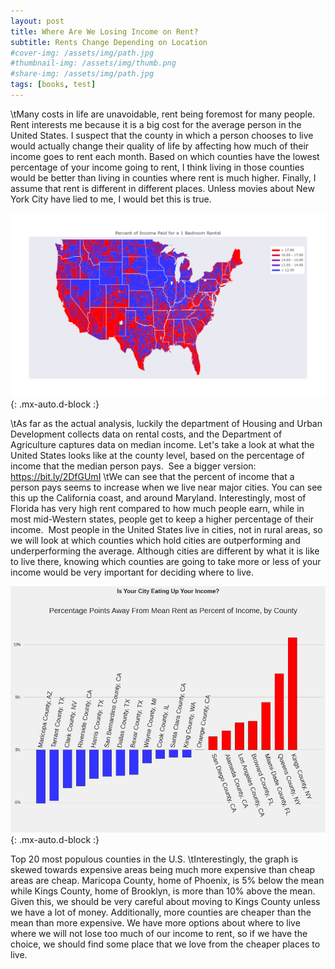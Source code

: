 ```yaml
---
layout: post
title: Where Are We Losing Income on Rent?
subtitle: Rents Change Depending on Location
#cover-img: /assets/img/path.jpg
#thumbnail-img: /assets/img/thumb.png
#share-img: /assets/img/path.jpg
tags: [books, test]
---
```


\tMany costs in life are unavoidable, rent being foremost for many people. Rent interests me because it is a big cost for the average person in the United States. I suspect that the county in which a person chooses to live would actually change their quality of life by affecting how much of their income goes to rent each month. Based on which counties have the lowest percentage of your income going to rent, I think living in those counties would be better than living in counties where rent is much higher. Finally, I assume that rent is different in different places. Unless movies about New York City have lied to me, I would bet this is true.

![US](https://github.com/StevenBryceLee/StevenBryceLee.github.io/blob/master/assets/img/County-Rent.png){: .mx-auto.d-block :}

\tAs far as the actual analysis, luckily the department of Housing and Urban Development collects data on rental costs, and the Department of Agriculture captures data on median income. Let's take a look at what the United States looks like at the county level, based on the percentage of income that the median person pays. 
See a bigger version: https://bit.ly/2DfGUmI
\tWe can see that the percent of income that a person pays seems to increase when we live near major cities. You can see this up the California coast, and around Maryland. Interestingly, most of Florida has very high rent compared to how much people earn, while in most mid-Western states, people get to keep a higher percentage of their income. 
Most people in the United States live in cities, not in rural areas, so we will look at which counties which hold cities are outperforming and underperforming the average. Although cities are different by what it is like to live there, knowing which counties are going to take more or less of your income would be very important for deciding where to live.

![US](https://github.com/StevenBryceLee/StevenBryceLee.github.io/blob/master/assets/img/City-County-Rent.png){: .mx-auto.d-block :}

Top 20 most populous counties in the U.S.
\tInterestingly, the graph is skewed towards expensive areas being much more expensive than cheap areas are cheap. Maricopa County, home of Phoenix, is 5% below the mean while Kings County, home of Brooklyn, is more than 10% above the mean. Given this, we should be very careful about moving to Kings County unless we have a lot of money. Additionally, more counties are cheaper than the mean than more expensive. We have more options about where to live where we will not lose too much of our income to rent, so if we have the choice, we should find some place that we love from the cheaper places to live.
